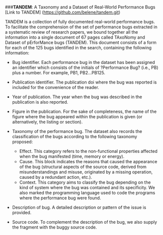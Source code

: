###**TANDEM**: A Taxonomy and a Dataset of Real-World Performance Bugs
[Link to TANDEM] (https://github.com/belene/tandem.git)

TANDEM is a collection of fully documented real-world performance bugs. To facilitate the comprehension of the set of performance bugs extracted in a systematic review of research papers, we bound together all the information into a single document of 67 pages called TAxoNomy  and  Dataset  of  pErforMance  bugs  (TANDEM). This document consists of a form for each of the 125 bugs identified in the search, containing the following information:

* Bug identifier. Each performance bug in the dataset has been assigned an identifier which consists of the initials of ?Performance Bug? (i.e., PB) plus a number. For example, PB1, PB2...PB125.

* Publication identifier. The publication doi where the bug was reported is included for the convenience of the reader.

* Year of publication. The year when the bug was described in the publication is also reported.

* Figure in the publication. For the sake of completeness, the name of the figure where the bug appeared within the publication is given (or alternatively, the listing or section).

* Taxonomy of the performance bug. The dataset also records the classification of the bugs according to the following taxonomy proposed:
    * Effect. This category refers to the non-functional properties affected when the bug manifested (time, memory or energy).
    * Cause. This block indicates the reasons that caused the appearance of the bug (structural aspects of the source code, derived from misunderstandings and misuse, originated by a missing operation, caused by a redundant action, etc.).
    * Context. This category aims to classify the bug depending on the kind of system where the bug was contained and its specificity. We also marked the programming language used to code the programs where the performance bug were found.

* Description of bug. A detailed description or pattern of the issue is provided.

* Source code. To complement the description of the bug, we also supply the fragment with the buggy source code.